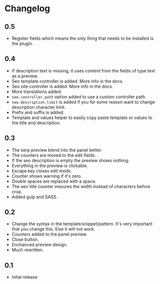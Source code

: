 # Changelog

## 0.5

- Register fields which means the only thing that needs to be installed is the plugin.

## 0.4

- If description text is missing, it uses content from the fields of type text as a preview.
- Seo template controller is added. More info in the docs.
- Seo site controller is added. More info in the docs.
- More translations added.
- `seo.controller.path` option added to use a custom controller path.
- `seo.description.limit` is added if you for some reason want to change description character limit.
- Prefix and suffix is added.
- Template and values helper to easily copy paste template or values to the title and description.

## 0.3

- The serp preview blend into the panel better.
- The counters are moved to the edit fields.
- If the seo description is empty the preview shows nothing.
- Everything in the preview is clickable.
- Escape key closes edit mode.
- Counter shows warning if it's zero.
- Double spaces are replaced with a space.
- The seo title counter mesures the width instead of characters before crop.
- Added gulp and SASS.

## 0.2

- Change the syntax in the template/snippet/pattern. It's very important that you change this. Else it will not work.
- Counters added to the panel preview.
- Close button.
- Enchanced preview design.
- Much rewritten.

## 0.1

- Inital release